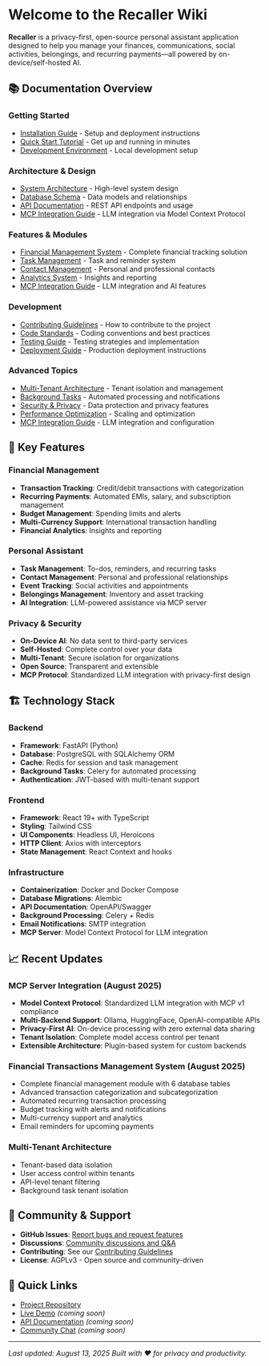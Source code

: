 # Welcome to the Recaller Wiki

**Recaller** is a privacy-first, open-source personal assistant application designed to help you manage your finances, communications, social activities, belongings, and recurring payments—all powered by on-device/self-hosted AI.

## 📚 Documentation Overview

### Getting Started
- [Installation Guide](Installation-Guide) - Setup and deployment instructions
- [Quick Start Tutorial](Quick-Start-Tutorial) - Get up and running in minutes
- [Development Environment](Development-Environment) - Local development setup

### Architecture & Design
- [System Architecture](System-Architecture) - High-level system design
- [Database Schema](Database-Schema) - Data models and relationships
- [API Documentation](API-Documentation) - REST API endpoints and usage
- [MCP Integration Guide](MCP-Integration-Guide) - LLM integration via Model Context Protocol

### Features & Modules
- [Financial Management System](Financial-Management-System) - Complete financial tracking solution
- [Task Management](Task-Management) - Task and reminder system
- [Contact Management](Contact-Management) - Personal and professional contacts
- [Analytics System](Analytics-System) - Insights and reporting
- [MCP Integration Guide](MCP-Integration-Guide) - LLM integration and AI features

### Development
- [Contributing Guidelines](Contributing-Guidelines) - How to contribute to the project
- [Code Standards](Code-Standards) - Coding conventions and best practices
- [Testing Guide](Testing-Guide) - Testing strategies and implementation
- [Deployment Guide](Deployment-Guide) - Production deployment instructions

### Advanced Topics
- [Multi-Tenant Architecture](Multi-Tenant-Architecture) - Tenant isolation and management
- [Background Tasks](Background-Tasks) - Automated processing and notifications
- [Security & Privacy](Security-Privacy) - Data protection and privacy features
- [Performance Optimization](Performance-Optimization) - Scaling and optimization
- [MCP Integration Guide](MCP-Integration-Guide) - LLM integration and configuration

## 🚀 Key Features

### Financial Management
- **Transaction Tracking**: Credit/debit transactions with categorization
- **Recurring Payments**: Automated EMIs, salary, and subscription management
- **Budget Management**: Spending limits and alerts
- **Multi-Currency Support**: International transaction handling
- **Financial Analytics**: Insights and reporting

### Personal Assistant
- **Task Management**: To-dos, reminders, and recurring tasks
- **Contact Management**: Personal and professional relationships
- **Event Tracking**: Social activities and appointments
- **Belongings Management**: Inventory and asset tracking
- **AI Integration**: LLM-powered assistance via MCP server

### Privacy & Security
- **On-Device AI**: No data sent to third-party services
- **Self-Hosted**: Complete control over your data
- **Multi-Tenant**: Secure isolation for organizations
- **Open Source**: Transparent and extensible
- **MCP Protocol**: Standardized LLM integration with privacy-first design

## 🏗️ Technology Stack

### Backend
- **Framework**: FastAPI (Python)
- **Database**: PostgreSQL with SQLAlchemy ORM
- **Cache**: Redis for session and task management
- **Background Tasks**: Celery for automated processing
- **Authentication**: JWT-based with multi-tenant support

### Frontend
- **Framework**: React 19+ with TypeScript
- **Styling**: Tailwind CSS
- **UI Components**: Headless UI, Heroicons
- **HTTP Client**: Axios with interceptors
- **State Management**: React Context and hooks

### Infrastructure
- **Containerization**: Docker and Docker Compose
- **Database Migrations**: Alembic
- **API Documentation**: OpenAPI/Swagger
- **Background Processing**: Celery + Redis
- **Email Notifications**: SMTP integration
- **MCP Server**: Model Context Protocol for LLM integration

## 📈 Recent Updates

### MCP Server Integration (August 2025)
- **Model Context Protocol**: Standardized LLM integration with MCP v1 compliance
- **Multi-Backend Support**: Ollama, HuggingFace, OpenAI-compatible APIs
- **Privacy-First AI**: On-device processing with zero external data sharing
- **Tenant Isolation**: Complete model access control per tenant
- **Extensible Architecture**: Plugin-based system for custom backends

### Financial Transactions Management System (August 2025)
- Complete financial management module with 6 database tables
- Advanced transaction categorization and subcategorization
- Automated recurring transaction processing
- Budget tracking with alerts and notifications
- Multi-currency support and analytics
- Email reminders for upcoming payments

### Multi-Tenant Architecture
- Tenant-based data isolation
- User access control within tenants
- API-level tenant filtering
- Background task tenant isolation

## 🤝 Community & Support

- **GitHub Issues**: [Report bugs and request features](https://github.com/Nexlified/Recaller/issues)
- **Discussions**: [Community discussions and Q&A](https://github.com/Nexlified/Recaller/discussions)
- **Contributing**: See our [Contributing Guidelines](Contributing-Guidelines)
- **License**: AGPLv3 - Open source and community-driven

## 🔗 Quick Links

- [Project Repository](https://github.com/Nexlified/Recaller)
- [Live Demo](https://demo.recaller.app) *(coming soon)*
- [API Documentation](https://api.recaller.app/docs) *(coming soon)*
- [Community Chat](https://discord.gg/recaller) *(coming soon)*

---

*Last updated: August 13, 2025*
*Built with ❤️ for privacy and productivity.*